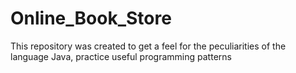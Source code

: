 # Online_Book_Store
This repository was created to get a feel for the peculiarities of the language Java, practice useful programming patterns
